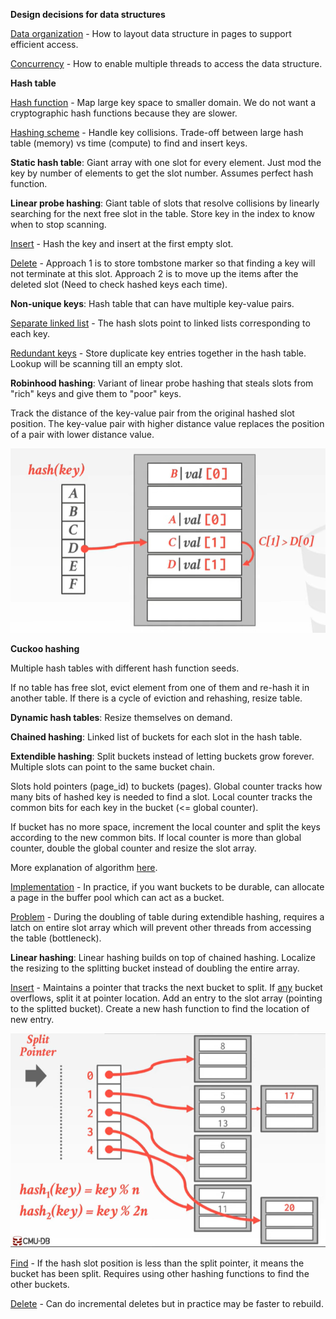 **Design decisions for data structures**

<u>Data organization</u> - How to layout data structure in pages to support efficient access.

<u>Concurrency</u> - How to enable multiple threads to access the data structure.

**Hash table**

<u>Hash function</u> - Map large key space to smaller domain. We do not want a cryptographic hash functions because they are slower.

<u>Hashing scheme</u> - Handle key collisions. Trade-off between large hash table (memory) vs time (compute) to find and insert keys.

**Static hash table**: Giant array with one slot for every element. Just mod the key by number of elements to get the slot number. Assumes perfect hash function.

**Linear probe hashing**: Giant table of slots that resolve collisions by linearly searching for the next free slot in the table. Store key in the index to know when to stop scanning.

<u>Insert</u> - Hash the key and insert at the first empty slot.

<u>Delete</u> - Approach 1 is to store tombstone marker so that finding a key will not terminate at this slot. Approach 2 is to move up the items after the deleted slot (Need to check hashed keys each time).

**Non-unique keys**: Hash table that can have multiple key-value pairs.

<u>Separate linked list</u> - The hash slots point to linked lists corresponding to each key.

<u>Redundant keys</u> - Store duplicate key entries together in the hash table. Lookup will be scanning till an empty slot.

**Robinhood hashing**: Variant of linear probe hashing that steals slots from "rich" keys and give them to "poor" keys.

Track the distance of the key-value pair from the original hashed slot position. The key-value pair with higher distance value replaces the position of a pair with lower distance value.

![](images/Pasted%20image%2020220917143721.png)

**Cuckoo hashing**

Multiple hash tables with different hash function seeds.

If no table has free slot, evict element from one of them and re-hash it in another table. If there is a cycle of eviction and rehashing, resize table.

**Dynamic hash tables**: Resize themselves on demand.

**Chained hashing**: Linked list of buckets for each slot in the hash table.

**Extendible hashing**: Split buckets instead of letting buckets grow forever. Multiple slots can point to the same bucket chain.

Slots hold pointers (page_id) to buckets (pages). Global counter tracks how many bits of hashed key is needed to find a slot. Local counter tracks the common bits for each key in the bucket (<= global counter).

If bucket has no more space, increment the local counter and split the keys according to the new common bits. If local counter is more than global counter, double the global counter and resize the slot array.

More explanation of algorithm [here](https://youtu.be/r4GkXtH1la8).

<u>Implementation</u> - In practice, if you want buckets to be durable, can allocate a page in the buffer pool which can act as a bucket.

<u>Problem</u> - During the doubling of table during extendible hashing, requires a latch on entire slot array which will prevent other threads from accessing the table (bottleneck).

**Linear hashing**: Linear hashing builds on top of chained hashing. Localize the resizing to the splitting bucket instead of doubling the entire array.

<u>Insert</u> - Maintains a pointer that tracks the next bucket to split. If <u>any</u> bucket overflows, split it at pointer location. Add an entry to the slot array (pointing to the splitted bucket). Create a new hash function to find the location of new entry.

![](images/Pasted%20image%2020220917160031.png)

<u>Find</u> - If the hash slot position is less than the split pointer, it means the bucket has been split. Requires using other hashing functions to find the other buckets.

<u>Delete</u> - Can do incremental deletes but in practice may be faster to rebuild.
